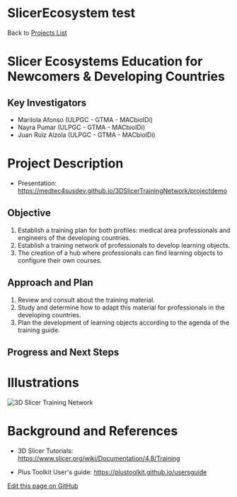 # SlicerEcosystem test

Back to [Projects List](../../README.md#ProjectsList)

# Slicer Ecosystems Education for Newcomers & Developing Countries
## Key Investigators

- Marilola Afonso (ULPGC - GTMA - MACbioIDi)
- Nayra Pumar (ULPGC - GTMA - MACbioIDi)
- Juan Ruiz Alzola (ULPGC - GTMA - MACbioIDi)

# Project Description

- Presentation: https://medtec4susdev.github.io/3DSlicerTrainingNetwork/projectdemo

## Objective

1. Establish a training plan for both profiles: medical area professionals and engineers of the developing countries.
1. Establish a training network of professionals to develop learning objects.
1. The creation of a hub where professionals can find learning objects to configure their own courses.

## Approach and Plan

1. Review and consult about the training material.
1. Study and determine how to adapt this material for professionals in the developing countries.
1. Plan the development of learning objects according to the agenda of the training guide.

## Progress and Next Steps

<!--Describe progress and next steps in a few bullet points as you are making progress.-->

# Illustrations

<!--Add pictures and links to videos that demonstrate what has been accomplished.-->

![3D Slicer Training Network](https://github.com/medtec4susdev/SlicerEcosystem/blob/master/3DslicerTrainingNetwork_1.jpg/150)

# Background and References

<!--Use this space for information that may help people better understand your project, like links to papers, source code, or data.-->

+ 3D Slicer Tutorials: https://www.slicer.org/wiki/Documentation/4.8/Training

+ Plus Toolkit User's guide: https://plustoolkit.github.io/usersguide

<!--Link for editing page when displayed in GitHub pages-->
<a href="https://github.com/NA-MIC/ProjectWeek/edit/master/PW27_2018_Boston/Projects/SlicerEducationForDevelopingCountries.md">Edit this page on GitHub</a>
